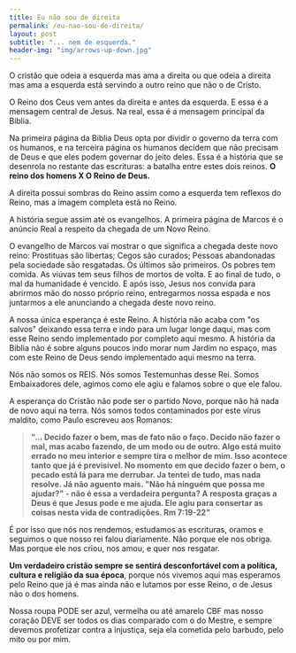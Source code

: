 ```yaml
---
title: Eu não sou de direita
permalink: /eu-nao-sou-de-direita/
layout: post
subtitle: "... nem de esquerda."
header-img: "img/arrows-up-down.jpg"
---
```


O cristão que odeia a esquerda mas ama a direita ou que odeia a direita mas ama a esquerda está servindo a outro reino que não o de Cristo.

O Reino dos Ceus vem antes da direita e antes da esquerda. E essa é a mensagem central de Jesus. Na real, essa é a mensagem principal da Biblia.

Na primeira página da Biblia Deus opta por dividir o governo da terra com os humanos, e na terceira página os humanos decidem que não precisam de Deus e que eles podem governar do jeito deles. Essa é a história que se desenrola no restante das escrituras: a batalha entre estes dois reinos. **O reino dos homens X O Reino de Deus.**

A direita possui sombras do Reino assim como a esquerda tem reflexos do Reino, mas a imagem completa está no Reino.

A história segue assim até os evangelhos. A primeira página de Marcos é o anúncio Real a respeito da chegada de um Novo Reino.

O evangelho de Marcos vai mostrar o que significa a chegada deste novo reino: Prostituas são libertas; Cegos são curados; Pessoas abandonadas pela sociedade são resgatadas. Os últimos são primeiros. Os pobres tem comida. As viúvas tem seus filhos de mortos de volta. E ao final de tudo, o mal da humanidade é vencido. E após isso, Jesus nos convida para abrirmos mão do nosso próprio reino, entregarmos nossa espada e nos juntarmos a ele anunciando a chegada deste novo reino.

A nossa única esperança é este Reino. A história não acaba com "os salvos" deixando essa terra e indo para um lugar longe daqui, mas com esse Reino sendo implementado por completo aqui mesmo. A história da Biblia não é sobre alguns poucos indo morar num Jardim no espaço, mas com este Reino de Deus sendo implementado aqui mesmo na terra.

Nós não somos os REIS. Nós somos Testemunhas desse Rei. Somos Embaixadores dele, agimos como ele agiu e falamos sobre o que ele falou.

A esperança do Cristão não pode ser o partido Novo, porque não há nada de novo aqui na terra. Nós somos todos contaminados por este vírus maldito, como Paulo escreveu aos Romanos: 

>**"... Decido fazer o bem, mas de fato não o faço. Decido não fazer o mal, mas acabo fazendo, de um modo ou de outro. Algo está muito errado no meu interior e sempre tira o melhor de mim. Isso acontece tanto que já é previsível. No momento em que decido fazer o bem, o pecado está lá para me derrubar. Ja tentei de tudo, mas nada resolve. Já não aguento mais. "Não há ninguém que possa me ajudar?" - não é essa a verdadeira pergunta? A resposta graças a Deus é que Jesus pode e me ajuda. Ele agiu para consertar as coisas nesta vida de contradições. Rm 7:19-22"**

É por isso que nós nos rendemos, estudamos as escrituras, oramos e seguimos o que nosso rei falou diariamente. Não porque ele nos obriga. Mas porque ele nos criou, nos amou, e quer nos resgatar.

**Um verdadeiro cristão sempre se sentirá desconfortável com a política, cultura e religião da sua época**, porque nós vivemos aqui mas esperamos pelo Reino que já é mas ainda não e lutamos por esse Reino, o de Jesus não o dos homens.

Nossa roupa PODE ser azul, vermelha ou até amarelo CBF mas nosso coração DEVE ser todos os dias comparado com o do Mestre, e sempre devemos profetizar contra a injustiça, seja ela cometida pelo barbudo, pelo mito ou por mim.
